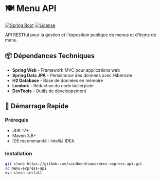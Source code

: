 # 🍽️ Menu API

[![Spring Boot](https://img.shields.io/badge/Spring%20Boot-3.2.0-green.svg)](https://spring.io/projects/spring-boot)
[![License](https://img.shields.io/badge/License-MIT-blue.svg)](LICENSE)

API RESTful pour la gestion et l'exposition publique de menus et d'items de menu.

## 📦 Dépendances Techniques

- **Spring Web** - Framework MVC pour applications web
- **Spring Data JPA** - Persistance des données avec Hibernate
- **H2 Database** - Base de données en mémoire
- **Lombok** - Réduction du code boilerplate
- **DevTools** - Outils de développement

## 🚀 Démarrage Rapide

### Prérequis
- JDK 17+
- Maven 3.8+
- IDE recommandé : IntelliJ IDEA

### Installation
```bash
git clone https://github.com/saidbendrioue/menu-express-api.git
cd menu-express-api
mvn clean install
